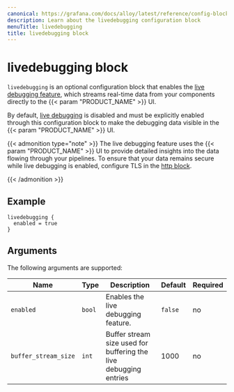 ```yaml
---
canonical: https://grafana.com/docs/alloy/latest/reference/config-blocks/livedebugging/
description: Learn about the livedebugging configuration block
menuTitle: livedebugging
title: livedebugging block
---
```


# livedebugging block

`livedebugging` is an optional configuration block that enables the [live debugging feature][debug], which streams real-time data from your components directly to the {{< param "PRODUCT_NAME" >}} UI.

By default, [live debugging][debug] is disabled and must be explicitly enabled through this configuration block to make the debugging data visible in the {{< param "PRODUCT_NAME" >}} UI.

{{< admonition type="note" >}}
The live debugging feature uses the {{< param "PRODUCT_NAME" >}} UI to provide detailed insights into the data flowing through your pipelines.
To ensure that your data remains secure while live debugging is enabled, configure TLS in the [http block][].

[http block]: ../http/
{{< /admonition >}}

## Example

```alloy
livedebugging {
  enabled = true
}
```

## Arguments

The following arguments are supported:

| Name                 | Type  | Description                                                      | Default | Required |
| -------------------- | ----- | ---------------------------------------------------------------  | ------- | -------- |
| `enabled`            | `bool`| Enables the live debugging feature.                              | `false` | no       |
| `buffer_stream_size` | `int` | Buffer stream size used for buffering the live debugging entries | 1000    | no       |

[debug]: ../../../troubleshoot/debug/
